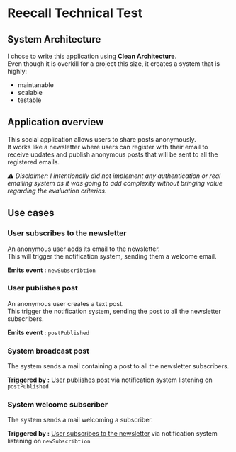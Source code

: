# Reecall Technical Test

## System Architecture

I chose to write this application using **Clean Architecture**.\
Even though it is overkill for a project this size, it creates a system that is highly:

- maintanable
- scalable
- testable

## Application overview

This social application allows users to share posts anonymously.\
It works like a newsletter where users can register with their email to receive updates and publish anonymous posts that will be sent to all the registered emails.

_⚠️ Disclaimer: I intentionally did not implement any authentication or real emailing system as it was going to add complexity without bringing value regarding the evaluation criterias._

## Use cases

### User subscribes to the newsletter

An anonymous user adds its email to the newsletter.\
This will trigger the notification system, sending them a welcome email.

**Emits event :** `newSubscribtion`

### User publishes post

An anonymous user creates a text post.\
This trigger the notification system, sending the post to all the newsletter subscribers.

**Emits event :** `postPublished`

### System broadcast post

The system sends a mail containing a post to all the newsletter subscribers.

**Triggered by :** [User publishes post](#user-publishes-post) via notification system listening on `postPublished`

### System welcome subscriber

The system sends a mail welcoming a subscriber.

**Triggered by :** [User subscribes to the newsletter](#user-subscribes-to-the-newsletter) via notification system listening on `newSubscribtion`
